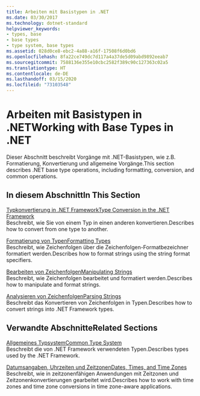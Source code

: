 ```yaml
---
title: Arbeiten mit Basistypen in .NET
ms.date: 03/30/2017
ms.technology: dotnet-standard
helpviewer_keywords:
- types, base
- base types
- type system, base types
ms.assetid: 028d0ce8-ebc2-4a88-a16f-17508f6d0bd6
ms.openlocfilehash: 8fa22ce749dc7d117a4a37de5d09abd9892eeab7
ms.sourcegitcommit: 7588136e355e10cbc2582f389c90c127363c02a5
ms.translationtype: HT
ms.contentlocale: de-DE
ms.lasthandoff: 03/15/2020
ms.locfileid: "73103548"
---
```

# <a name="working-with-base-types-in-net"></a><span data-ttu-id="d3ad7-102">Arbeiten mit Basistypen in .NET</span><span class="sxs-lookup"><span data-stu-id="d3ad7-102">Working with Base Types in .NET</span></span>
<span data-ttu-id="d3ad7-103">Dieser Abschnitt beschreibt Vorgänge mit .NET-Basistypen, wie z.B. Formatierung, Konvertierung und allgemeine Vorgänge.</span><span class="sxs-lookup"><span data-stu-id="d3ad7-103">This section describes .NET base type operations, including formatting, conversion, and common operations.</span></span>  
  
## <a name="in-this-section"></a><span data-ttu-id="d3ad7-104">In diesem Abschnitt</span><span class="sxs-lookup"><span data-stu-id="d3ad7-104">In This Section</span></span>  
 [<span data-ttu-id="d3ad7-105">Typkonvertierung in .NET Framework</span><span class="sxs-lookup"><span data-stu-id="d3ad7-105">Type Conversion in the .NET Framework</span></span>](../../../docs/standard/base-types/type-conversion.md)  
 <span data-ttu-id="d3ad7-106">Beschreibt, wie Sie von einem Typ in einen anderen konvertieren.</span><span class="sxs-lookup"><span data-stu-id="d3ad7-106">Describes how to convert from one type to another.</span></span>  
  
 [<span data-ttu-id="d3ad7-107">Formatierung von Typen</span><span class="sxs-lookup"><span data-stu-id="d3ad7-107">Formatting Types</span></span>](../../../docs/standard/base-types/formatting-types.md)  
 <span data-ttu-id="d3ad7-108">Beschreibt, wie Zeichenfolgen über die Zeichenfolgen-Formatbezeichner formatiert werden.</span><span class="sxs-lookup"><span data-stu-id="d3ad7-108">Describes how to format strings using the string format specifiers.</span></span>  
  
 [<span data-ttu-id="d3ad7-109">Bearbeiten von Zeichenfolgen</span><span class="sxs-lookup"><span data-stu-id="d3ad7-109">Manipulating Strings</span></span>](../../../docs/standard/base-types/manipulating-strings.md)  
 <span data-ttu-id="d3ad7-110">Beschreibt, wie Zeichenfolgen bearbeitet und formatiert werden.</span><span class="sxs-lookup"><span data-stu-id="d3ad7-110">Describes how to manipulate and format strings.</span></span>  
  
 [<span data-ttu-id="d3ad7-111">Analysieren von Zeichenfolgen</span><span class="sxs-lookup"><span data-stu-id="d3ad7-111">Parsing Strings</span></span>](../../../docs/standard/base-types/parsing-strings.md)  
 <span data-ttu-id="d3ad7-112">Beschreibt das Konvertieren von Zeichenfolgen in Typen.</span><span class="sxs-lookup"><span data-stu-id="d3ad7-112">Describes how to convert strings into .NET Framework types.</span></span>  
  
## <a name="related-sections"></a><span data-ttu-id="d3ad7-113">Verwandte Abschnitte</span><span class="sxs-lookup"><span data-stu-id="d3ad7-113">Related Sections</span></span>  
 [<span data-ttu-id="d3ad7-114">Allgemeines Typsystem</span><span class="sxs-lookup"><span data-stu-id="d3ad7-114">Common Type System</span></span>](../../../docs/standard/base-types/common-type-system.md)  
 <span data-ttu-id="d3ad7-115">Beschreibt die von .NET Framework verwendeten Typen.</span><span class="sxs-lookup"><span data-stu-id="d3ad7-115">Describes types used by the .NET Framework.</span></span>  
  
 [<span data-ttu-id="d3ad7-116">Datumsangaben, Uhrzeiten und Zeitzonen</span><span class="sxs-lookup"><span data-stu-id="d3ad7-116">Dates, Times, and Time Zones</span></span>](../../../docs/standard/datetime/index.md)  
 <span data-ttu-id="d3ad7-117">Beschreibt, wie in zeitzonenfähigen Anwendungen mit Zeitzonen und Zeitzonenkonvertierungen gearbeitet wird.</span><span class="sxs-lookup"><span data-stu-id="d3ad7-117">Describes how to work with time zones and time zone conversions in time zone-aware applications.</span></span>
